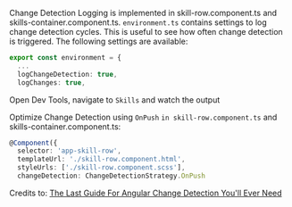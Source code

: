 Change Detection Logging is implemented in skill-row.component.ts and skills-container.component.ts. `environment.ts` contains settings to log change detection cycles. This is useful to see how often change detection is triggered. The following settings are available:

```typescript
export const environment = {
  ...
  logChangeDetection: true,
  logChanges: true,
```
Open Dev Tools, navigate to `Skills` and watch the output

Optimize Change Detection using `OnPush` `in skill-row.component.ts` and skills-container.component.ts:

```typescript
@Component({
  selector: 'app-skill-row',
  templateUrl: './skill-row.component.html',
  styleUrls: ['./skill-row.component.scss'],
  changeDetection: ChangeDetectionStrategy.OnPush
```

Credits to: [The Last Guide For Angular Change Detection You'll Ever Need
](https://mokkapps.de/blog/the-last-guide-for-angular-change-detection-you-will-ever-need/)